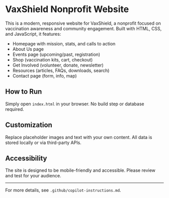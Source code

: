 # VaxShield Nonprofit Website

This is a modern, responsive website for VaxShield, a nonprofit focused on vaccination awareness and community engagement. Built with HTML, CSS, and JavaScript, it features:

- Homepage with mission, stats, and calls to action
- About Us page
- Events page (upcoming/past, registration)
- Shop (vaccination kits, cart, checkout)
- Get Involved (volunteer, donate, newsletter)
- Resources (articles, FAQs, downloads, search)
- Contact page (form, info, map)

## How to Run
Simply open `index.html` in your browser. No build step or database required.

## Customization
Replace placeholder images and text with your own content. All data is stored locally or via third-party APIs.

## Accessibility
The site is designed to be mobile-friendly and accessible. Please review and test for your audience.

---
For more details, see `.github/copilot-instructions.md`.
